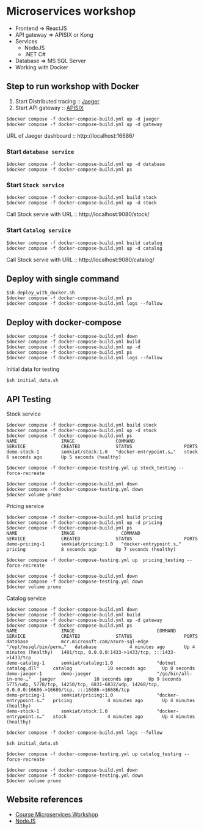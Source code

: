 # Microservices workshop
* Frontend => ReactJS
* API gateway => APISIX or Kong
* Services
  * NodeJS
  * .NET C#
* Database => MS SQL Server
* Working with Docker


## Step to run workshop with Docker
1. Start Distributed tracing :: [Jaeger](https://www.jaegertracing.io/)
2. Start API gateway :: [APISIX](https://apisix.apache.org/)


```
$docker compose -f docker-compose-build.yml up -d jaeger
$docker compose -f docker-compose-build.yml up -d gateway
```

URL of Jaeger dashboard :: http://localhost:16686/

### Start `database service`
```
$docker compose -f docker-compose-build.yml up -d database
$docker compose -f docker-compose-build.yml ps
```

### Start `Stock service`
```
$docker compose -f docker-compose-build.yml build stock
$docker compose -f docker-compose-build.yml up -d stock
```

Call Stock servie with URL :: http://localhost:9080/stock/


### Start `Catalog service`
```
$docker compose -f docker-compose-build.yml build catalog
$docker compose -f docker-compose-build.yml up -d catalog
```

Call Stock servie with URL :: http://localhost:9080/catalog/


## Deploy with single command
```
$sh deploy_with_docker.sh
$docker compose -f docker-compose-build.yml ps
$docker compose -f docker-compose-build.yml logs --follow
```

## Deploy with docker-compose
```
$docker compose -f docker-compose-build.yml down
$docker compose -f docker-compose-build.yml build
$docker compose -f docker-compose-build.yml up -d
$docker compose -f docker-compose-build.yml ps
$docker compose -f docker-compose-build.yml logs --follow
```

Initial data for testing
```
$sh initial_data.sh
```

## API Testing

Stock service
```
$docker compose -f docker-compose-build.yml build stock
$docker compose -f docker-compose-build.yml up -d stock
$docker compose -f docker-compose-build.yml ps
NAME                IMAGE               COMMAND                  SERVICE             CREATED             STATUS                   PORTS
demo-stock-1        somkiat/stock:1.0   "docker-entrypoint.s…"   stock               6 seconds ago       Up 5 seconds (healthy)

$docker compose -f docker-compose-testing.yml up stock_testing --force-recreate

$docker compose -f docker-compose-build.yml down
$docker compose -f docker-compose-testing.yml down
$docker volume prune
```

Pricing service
```
$docker compose -f docker-compose-build.yml build pricing
$docker compose -f docker-compose-build.yml up -d pricing
$docker compose -f docker-compose-build.yml ps
NAME                IMAGE                 COMMAND                  SERVICE             CREATED             STATUS                   PORTS
demo-pricing-1      somkiat/pricing:1.0   "docker-entrypoint.s…"   pricing             8 seconds ago       Up 7 seconds (healthy)

$docker compose -f docker-compose-testing.yml up  pricing_testing --force-recreate

$docker compose -f docker-compose-build.yml down
$docker compose -f docker-compose-testing.yml down
$docker volume prune
```

Catalog service
```
$docker compose -f docker-compose-build.yml down
$docker compose -f docker-compose-build.yml build
$docker compose -f docker-compose-build.yml up -d gateway
$docker compose -f docker-compose-build.yml ps
NAME                IMAGE                              COMMAND                  SERVICE             CREATED             STATUS                   PORTS
database            mcr.microsoft.com/azure-sql-edge   "/opt/mssql/bin/perm…"   database            4 minutes ago       Up 4 minutes (healthy)   1401/tcp, 0.0.0.0:1433->1433/tcp, :::1433->1433/tcp
demo-catalog-1      somkiat/catalog:1.0                "dotnet catalog.dll"     catalog             10 seconds ago      Up 8 seconds             
demo-jaeger-1       demo-jaeger                        "/go/bin/all-in-one-…"   jaeger              10 seconds ago      Up 9 seconds             5775/udp, 5778/tcp, 14250/tcp, 6831-6832/udp, 14268/tcp, 0.0.0.0:16686->16686/tcp, :::16686->16686/tcp
demo-pricing-1      somkiat/pricing:1.0                "docker-entrypoint.s…"   pricing             4 minutes ago       Up 4 minutes (healthy)   
demo-stock-1        somkiat/stock:1.0                  "docker-entrypoint.s…"   stock               4 minutes ago       Up 4 minutes (healthy)

$docker compose -f docker-compose-build.yml logs --follow

$sh initial_data.sh

$docker compose -f docker-compose-testing.yml up catalog_testing --force-recreate

$docker compose -f docker-compose-build.yml down
$docker compose -f docker-compose-testing.yml down
$docker volume prune
```

## Website references
* [Course Microservices Workshop](https://github.com/up1/course_microservices-3-days)
* [NodeJS](https://github.com/up1/workshop-nodejs-web)
